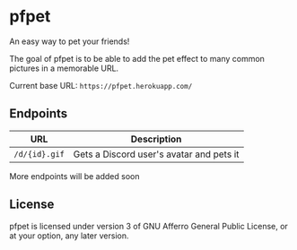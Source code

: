 # pfpet

An easy way to pet your friends!

The goal of pfpet is to be able to add the pet effect to many common pictures in a memorable URL.

Current base URL: `https://pfpet.herokuapp.com/`

## Endpoints

| URL           | Description                              |
|---------------|------------------------------------------|
| `/d/{id}.gif` | Gets a Discord user's avatar and pets it |

More endpoints will be added soon

## License

pfpet is licensed under version 3 of GNU Afferro General Public License, or at your option, any later version.
